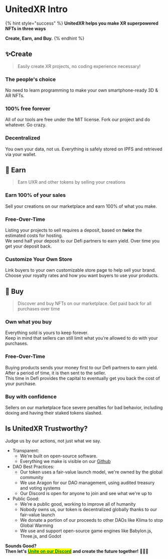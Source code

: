 # UnitedXR Intro

{% hint style="success" %}
**UnitedXR helps you make XR superpowered NFTs in three ways**

**Create, Earn, and Buy.**
{% endhint %}

## ✨Create

> Easily create XR projects, no coding experience necessary!

### The people's choice

No need to learn programming to make your own smartphone-ready 3D & AR NFTs.

### 100% free forever

All of our tools are free under the MIT license. Fork our project and do whatever. Go crazy.

### Decentralized

You own your data, not us. Everything is safely stored on IPFS and retrieved via your wallet.

## 💸 Earn

> Earn UXR and other tokens by selling your creations

### Earn 100% of your sales

Sell your creations on our marketplace and earn 100% of what you make.

### Free-Over-Time

Listing your projects to sell requires a deposit, based on _**twice**_ the estimated costs for hosting. \
We send half your deposit to our Defi partners to earn yield. Over time you get your deposit back.&#x20;

### Customize Your Own Store

Link buyers to your own customizable store page to help sell your brand. \
Choose your royalty rates and how you want buyers to use your products.

## 🛒 Buy

> Discover and buy NFTs on our marketplace. Get paid back for all purchases over time

### Own what you buy

Everything sold is yours to keep forever. \
Keep in mind that sellers can still limit what you're allowed to do with your purchases.

### Free-Over-Time

Buying products sends your money first to our Defi partners to earn yield. \
After a period of time, it is then sent to the seller. \
This time in Defi provides the capital to eventually get you back the cost of your purchase.

### Buy with confidence

Sellers on our marketplace face severe penalties for bad behavior, including doxing and having their staked tokens slashed.

## Is UnitedXR Trustworthy?

Judge us by our actions, not just what we say.

* Transparent:
  * We're built on open-source software.&#x20;
  * Everything we make is visible on our [Github](https://github.com/UnitedXR)
* DAO Best Practices:
  * Our token uses a fair-value launch model, we're owned by the global community
  * We use Aragon for our DAO management, using audited treasury and voting systems
  * Our Discord is open for anyone to join and see what we're up to
* Public Good:
  * We're a public good, working to improve all of humanity
  * Nobody owns us, our token is decentralized globally thanks to our fair-value launch
  * We donate a portion of our proceeds to other DAOs like Klima to stop Global Warming
  * We use and support open-source game engines like Babylon.js, Three.js, and Godot

**Sounds Good?**\
**Then let's** [<mark style="color:green;">**Unite on our Discord**</mark>](https://discord.com/invite/fV2SjJzEUr) **and create the future together!** 🦍🦄🦊

##

